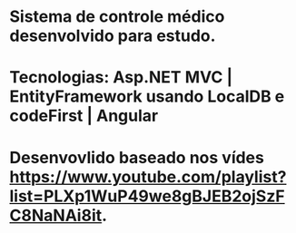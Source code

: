 # Sistema de controle médico desenvolvido para estudo.
# Tecnologias: Asp.NET MVC | EntityFramework usando LocalDB e codeFirst | Angular
# Desenvovlido baseado nos vídes https://www.youtube.com/playlist?list=PLXp1WuP49we8gBJEB2ojSzFC8NaNAi8it.

